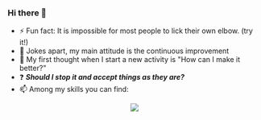 ### Hi there 👋
- ⚡ Fun fact: It is impossible for most people to lick their own elbow. (try it!)
- 🌱 Jokes apart, my main attitude is the continuous improvement
- 🤿 My first thought when I start a new activity is "How can I make it better?"
- ❓ ***Should I stop it and accept things as they are?***
- 📫 Among my skills you can find:
<p align="center">
  <a href="https://skillicons.dev">
      <img src="https://skillicons.dev/icons?i=androidstudio,atom,git,github,bash,linux,kotlin,matlab,py,autocad,ai,ps,latex,md&perline=7" />
 </a>
</p

<!--
**simple-sunrise/simple-sunrise** is a ✨ _special_ ✨ repository bec,ause its `README.md` (this file) appears on your GitHub profile.

Here are some ideas to get you started:

- 🔭 I’m currently working on ...
- 🌱 I’m currently learning ...
- 👯 I’m looking to collaborate on ...
- 🤔 I’m looking for help with ...
- 💬 Ask me about ...
- 📫 How to reach me: ...
- 😄 Pronouns: ...
-->


